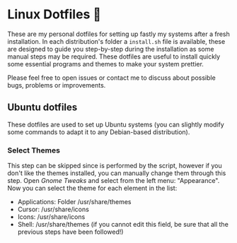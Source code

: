 # Linux Dotfiles 🐧
These are my personal dotfiles for setting up fastly my systems after a fresh installation. In each distribution's folder a `install.sh` file is available, these are designed to guide you step-by-step during the installation as some manual steps may be required. These dotfiles are useful to install quickly some essential programs and themes to make your system prettier.

Please feel free to open issues or contact me to discuss about possible bugs, problems or improvements. 

## Ubuntu dotfiles
These dotfiles are used to set up Ubuntu systems (you can slightly modify some commands to adapt it to any Debian-based distribution). 

### **Select Themes**

This step can be skipped since is performed by the script, however if you don't like the themes installed, you can manually change them through this step. Open *Gnome Tweaks* and select from the left menu: "Appearance". 
Now you can select the theme for each element in the list:
- Applications: Folder /usr/share/themes
- Cursor: /usr/share/icons
- Icons: /usr/share/icons
- Shell: /usr/share/themes (if you cannot edit this field, be sure that all the previous steps have been followed!) 